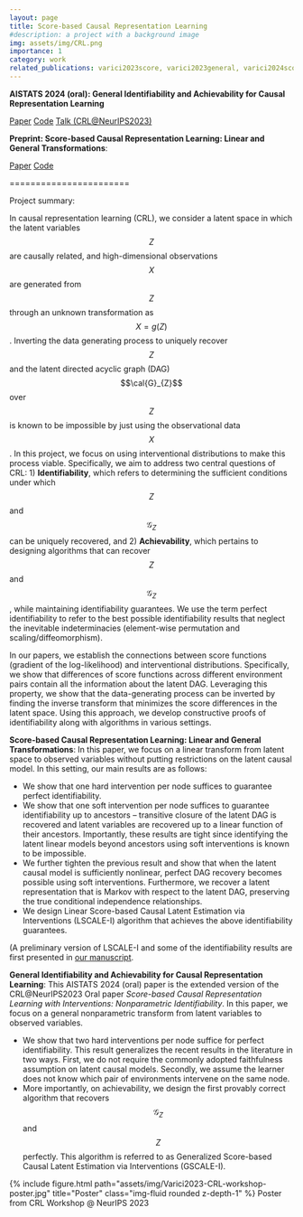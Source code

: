 ```yaml
---
layout: page
title: Score-based Causal Representation Learning
#description: a project with a background image
img: assets/img/CRL.png
importance: 1
category: work
related_publications: varici2023score, varici2023general, varici2024score
---
```


**AISTATS 2024 (oral): General Identifiability and Achievability for Causal Representation Learning**

[Paper](https://proceedings.mlr.press/v238/varici24a.html)   [Code](https://github.com/bvarici/score-general-id-CRL) [Talk (CRL@NeurIPS2023)](https://neurips.cc/virtual/2023/74252)

**Preprint: Score-based Causal Representation Learning: Linear and General Transformations**: 

[Paper](https://arxiv.org/abs/2402.00849)  [Code](https://github.com/acarturk-e/score-based-crl)

=======================

Project summary:

In causal representation learning (CRL), we consider a latent space in which the latent variables $$Z$$ are causally related, and high-dimensional observations $$X$$ are generated from $$Z$$ through an unknown transformation as $$X=g(Z)$$. Inverting the data generating process to uniquely recover $$Z$$ and the latent directed acyclic graph (DAG) $$\cal{G}_{Z}$$ over $$Z$$ is known to be impossible by just using the observational data $$X$$. In this project, we focus on using interventional distributions to make this process viable. Specifically, we aim to address two central questions of CRL: 1) **Identifiability**, which refers to determining the sufficient conditions under which $$Z$$ and $$\mathcal{G}_{Z}$$ can be uniquely recovered, and 2) **Achievability**, which pertains to designing algorithms that can recover $$Z$$ and $$\mathcal{G}_{Z}$$, while maintaining identifiability guarantees. We use the term perfect identifiability to refer to the best possible identifiability results that neglect the inevitable indeterminacies (element-wise permutation and scaling/diffeomorphism). 


In our papers, we establish the connections between score functions (gradient of the log-likelihood) and interventional distributions. Specifically, we show that differences of score functions across different environment pairs contain all the information about the latent DAG. Leveraging this property, we show that the data-generating process can be inverted by finding the inverse transform that minimizes the score differences in the latent space. Using this approach, we develop constructive proofs of identifiability along with algorithms in various settings.

**Score-based Causal Representation Learning: Linear and General Transformations**: In this paper, we focus on a linear transform from latent space to observed variables without putting restrictions on the latent causal model. In this setting, our main results are as follows:

- We show that one hard intervention per node suffices to guarantee perfect identifiability. 
- We show that one soft intervention per node suffices to guarantee identifiability up to ancestors – transitive closure of the latent DAG is recovered and latent variables are recovered up to a linear function of their ancestors. Importantly, these results are tight since identifying the latent linear models beyond ancestors using soft interventions is known to be impossible.
- We further tighten the previous result and show that when the latent causal model is sufficiently nonlinear, perfect DAG recovery becomes possible using soft interventions. Furthermore, we recover a latent representation that is Markov with respect to the latent DAG, preserving the true conditional independence relationships.
- We design Linear Score-based Causal Latent Estimation via Interventions (LSCALE-I) algorithm that achieves the above identifiability guarantees.

(A preliminary version of LSCALE-I and some of the identifiability results are first presented in [our manuscript](https://arxiv.org/abs/2301.08230).


**General Identifiability and Achievability for Causal Representation Learning**: This AISTATS 2024 (oral) paper is the extended version of the CRL@NeurIPS2023 Oral paper *Score-based Causal Representation Learning with Interventions: Nonparametric Identifiability*. In this paper, we focus on a general nonparametric transform from latent variables to observed variables. 

- We show that two hard interventions per node suffice for perfect identifiability. This result generalizes the recent results in the literature in two ways. First, we do not require the commonly adopted faithfulness assumption on latent causal models. Secondly, we assume the learner does not know which pair of environments intervene on the same node.
- More importantly, on achievability, we design the first provably correct algorithm that recovers $$\mathcal{G}_{Z}$$ and $$Z$$ perfectly. This algorithm is referred to as Generalized Score-based Causal Latent Estimation via Interventions (GSCALE-I).


{% include figure.html path="assets/img/Varici2023-CRL-workshop-poster.jpg" title="Poster" class="img-fluid rounded z-depth-1" %}
Poster from CRL Workshop @ NeurIPS 2023 



